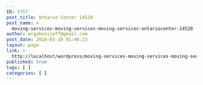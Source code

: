 ```yaml
---
ID: 5757
post_title: Ontario Center 14520
post_name: >
  moving-services-moving-services-moving-services-ontariocenter-14520
author: mrgabonijeff@gmail.com
post_date: 2018-03-28 01:46:23
layout: page
link: >
  http://localhost/wordpress/moving-services-moving-services-moving-services-ontariocenter-14520/
published: true
tags: [ ]
categories: [ ]
---
```

